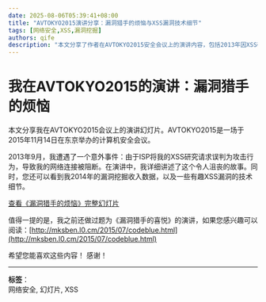 ```yaml
---
date: 2025-08-06T05:39:41+08:00
title: "AVTOKYO2015演讲分享：漏洞猎手的烦恼与XSS漏洞技术细节"
tags: [网络安全,XSS,漏洞挖掘]
authors: qife
description: "本文分享了作者在AVTOKYO2015安全会议上的演讲内容，包括2013年因XSS研究被ISP断网的经历、2014年漏洞挖掘收入情况，以及多个有趣XSS漏洞的技术细节分析。"
---
```


# 我在AVTOKYO2015的演讲：漏洞猎手的烦恼

本文分享我在AVTOKYO2015会议上的演讲幻灯片。AVTOKYO2015是一场于2015年11月14日在东京举办的计算机安全会议。

2013年9月，我遭遇了一个意外事件：由于ISP将我的XSS研究请求误判为攻击行为，导致我的网络连接被阻断。在演讲中，我详细讲述了这个令人沮丧的故事。同时，您还可以看到我2014年的漏洞挖掘收入数据，以及一些有趣XSS漏洞的技术细节。

[查看《漏洞猎手的烦恼》完整幻灯片]()

值得一提的是，我之前还做过题为《漏洞猎手的喜悦》的演讲，如果您感兴趣可以阅读：[http://mksben.l0.cm/2015/07/codeblue.html](http://mksben.l0.cm/2015/07/codeblue.html)

希望您能喜欢这些内容！
感谢！

---

**标签**：  
网络安全, 幻灯片, XSS